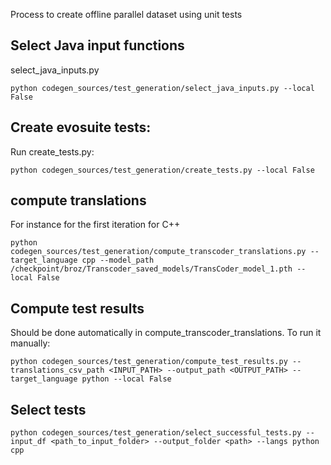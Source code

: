 Process to create offline parallel dataset using unit tests
## Select Java input functions
select_java_inputs.py
```angular2html
python codegen_sources/test_generation/select_java_inputs.py --local False
```
## Create evosuite tests:
Run create_tests.py:
```angular2html
python codegen_sources/test_generation/create_tests.py --local False
```

## compute translations
For instance for the first iteration for C++
```angular2html
python codegen_sources/test_generation/compute_transcoder_translations.py --target_language cpp --model_path /checkpoint/broz/Transcoder_saved_models/TransCoder_model_1.pth --local False
```

## Compute test results
Should be done automatically in compute_transcoder_translations. To run it manually:
``` 
python codegen_sources/test_generation/compute_test_results.py --translations_csv_path <INPUT_PATH> --output_path <OUTPUT_PATH> --target_language python --local False
```
## Select tests
```
python codegen_sources/test_generation/select_successful_tests.py --input_df <path_to_input_folder> --output_folder <path> --langs python cpp 
```

